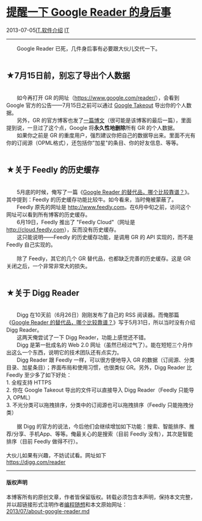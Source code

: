 <!DOCTYPE html>
<html xmlns="http://www.w3.org/1999/xhtml" xml:lang="zh-CN">
<head>
<meta http-equiv="Content-Type" content="text/html; charset=utf-8" />
<meta name="generator" content="Python script by program.think@gmail.com" />
<meta name="provider" content="program-think.blogspot.com" />
<link type="text/css" rel="stylesheet" href="../../css/program-think.css" />
<title>提醒一下 Google Reader 的身后事 - 编程随想的博客</title>
</head>
<body>
<div id="main" style="width:100%;">
<h1><a href="../../index.md" title="回到首页">提醒一下 Google Reader 的身后事</a></h1>
<div class="post-info"><span class="date-header">2013-07-05</span><a href="../../tags/IT.E8BDAFE4BBB6E4BB8BE7BB8D.md" class="tag">IT.软件介绍</a> <a href="../../tags/IT.md" class="tag">IT</a> </div>
<hr>
<div class="post">
&#12288;&#12288;Google Reader 已死，几件身后事有必要跟大伙儿交代一下。<a name='more'></a><!--program-think--><br /><br /><h2>★7月15日前，别忘了导出个人数据</h2><br />&#12288;&#12288;如今再打开 GR 的网址（<a href="https://www.google.com/reader/" target="_blank" rel="nofollow">https://www.google.com/reader/</a>），会看到 Google 官方的公告——7月15日之前可以通过  <a href="https://www.google.com/takeout/#custom:reader" target="_blank" rel="nofollow">Google Takeout</a> 导出你的个人数据。<br />&#12288;&#12288;另外，GR 的官方博客也发了<a href="http://googlereader.blogspot.com/2013/07/a-final-farewell.html" target="_blank" rel="nofollow">一篇博文</a>（很可能是该博客的最后一篇），里面提到说，一旦过了这个点，Google 将<b>永久性地删除</b>所有 GR 的个人数据。<br />&#12288;&#12288;如果你之前是 GR 的重度用户，强烈建议你把自己的数据导出来。里面不光有你的订阅源（OPML格式），还包括你"加星"的条目、你的好友信息、等等。<br /><br /><h2>★关于 Feedly 的历史缓存</h2><br />&#12288;&#12288;5月底的时候，俺写了一篇《<a href="../../2013/05/google-reader-replacement.md">Google Reader 的替代品，哪个比较靠谱？</a>》。其中提到：Feedly 的历史缓存功能比较牛。如今看来，当时俺被蒙蔽了。<br />&#12288;&#12288;Feedly 原先的网址是 <a href="http://www.feedly.com" target="_blank" rel="nofollow">http://www.feedly.com</a>。在6月中旬之前，访问这个网址可以看到所有博客的历史缓存。<br />&#12288;&#12288;6月19日，Feedly 推出了 "Feedly Cloud"（网址是 <a href="http://cloud.feedly.com" target="_blank" rel="nofollow">http://cloud.feedly.com</a>），反而没有历史缓存。<br />&#12288;&#12288;这只能说明——Feedly 的历史缓存功能，是调用 GR 的 API 实现的，而不是 Feedly 自己实现的。<br /><br />&#12288;&#12288;除了 Feedly，其它的几个 GR 替代品，也都缺乏完善的历史缓存。这是 GR 关闭之后，一个非常非常大的损失。<br /><br /><h2>★关于 Digg Reader</h2><br />&#12288;&#12288;Digg 在10天前（6月26日）刚刚发布了自己的 RSS 阅读器。而俺那篇《<a href="../../2013/05/google-reader-replacement.md">Google Reader 的替代品，哪个比较靠谱？</a>》写于5月31日，所以当时没有介绍 Digg Reader。<br />&#12288;&#12288;这两天俺尝试了一下 Digg Reader，功能上感觉还不错。<br />&#12288;&#12288;Digg 是第一批成名的 Web 2.0 网址（虽然已经过气了）。能在短短三个月作出这么一个东西，说明它的技术团队还有点实力。<br />&#12288;&#12288;Digg Reader 跟 Feedly 一样，可以很方便地导入 GR 的数据（订阅源、分类目录、加星条目）；界面布局和使用习惯，也很类似 GR。另外，Digg Reader 比 Feedly 至少多了如下好处：<br />1. 全程支持 HTTPS<br />2. 你在 Google Takeout 导出的文件可以直接导入 Digg Reader（Feedly 只能导入 OPML）<br />3. 不光分类可以拖拽排序，分类中的订阅源也可以拖拽排序（Feedly 只能拖拽分类）<br /><br />&#12288;&#12288;据 Digg 的官方的说法，今后他们会继续增加如下功能：搜索、智能排序、推荐/分享、手机App、等等。俺最关心的是搜索（目前 Feedly 没有），其次是智能排序（目前 Feedly 做得不行）。<br /><br />大伙儿如果有兴趣，不妨试试看。网址如下<br /><a href="https://digg.com/reader" target="_blank" rel="nofollow">https://digg.com/reader</a><div class="blogger-post-footer">
</div>
<hr>
<div class="copyright">
<h4>版权声明</h4>
本博客所有的原创文章，作者皆保留版权。转载必须包含本声明，保持本文完整，并以超链接形式注明作者<a href="mailto:program.think@gmail.com">编程随想</a>和本文原始网址：<br>
<a href="2013/07/about-google-reader.md">2013/07/about-google-reader.md</a>
</div>
</div>
</body>
</html>
